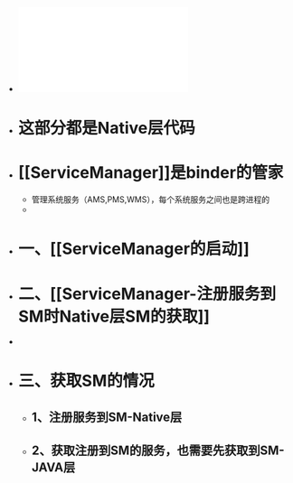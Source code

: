 - ![20.8.27-binder预习资料.pdf](../assets/20.8.27-binder预习资料_1688304965318_0.pdf)
- # 这部分都是Native层代码
- # [[ServiceManager]]是binder的管家
	- 管理系统服务（AMS,PMS,WMS），每个系统服务之间也是跨进程的
	-
- # 一、[[ServiceManager的启动]]
- # 二、[[ServiceManager-注册服务到SM时Native层SM的获取]]
-
- # 三、获取SM的情况
	- ## 1、注册服务到SM-Native层
	- ## 2、获取注册到SM的服务，也需要先获取到SM-JAVA层